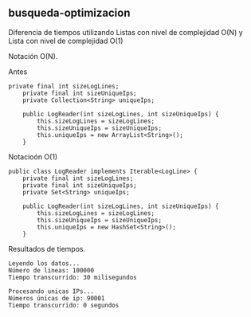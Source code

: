 ## busqueda-optimizacion

Diferencia de tiempos utilizando Listas con nivel de complejidad O(N) y Lista con nivel de complejidad O(1)

Notación O(N).

Antes
```
private final int sizeLogLines;
    private final int sizeUniqueIps;
    private Collection<String> uniqueIps;

    public LogReader(int sizeLogLines, int sizeUniqueIps) {
        this.sizeLogLines = sizeLogLines;
        this.sizeUniqueIps = sizeUniqueIps;
        this.uniqueIps = new ArrayList<String>();
    }
```
Notacioón O(1)
```
public class LogReader implements Iterable<LogLine> {
    private final int sizeLogLines;
    private final int sizeUniqueIps;
    private Set<String> uniqueIps;

    public LogReader(int sizeLogLines, int sizeUniqueIps) {
        this.sizeLogLines = sizeLogLines;
        this.sizeUniqueIps = sizeUniqueIps;
        this.uniqueIps = new HashSet<String>();
    }
```
Resultados de tiempos.
```
Leyendo los datos...
Número de lineas: 100000
Tiempo transcurrido: 30 milisegundos

Procesando unicas IPs...
Números únicas de ip: 90001
Tiempo transcurrido: 0 segundos

```
